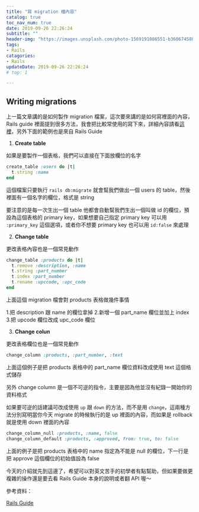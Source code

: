 ```yaml
---
title: "寫 migration 檔內容"
catalog: true
toc_nav_num: true
date: 2019-09-26 22:26:24
subtitle: ""
header-img: "https://images.unsplash.com/photo-1569191086551-b3606745884f?ixlib=rb-1.2.1&ixid=eyJhcHBfaWQiOjEyMDd9&auto=format&fit=crop&w=1950&q=80"
tags:
- Rails
catagories:
- Rails
updateDate: 2019-09-26 22:26:24
# top: 1

---
```


## Writing migrations

上一篇文章講的是如何製作 migration 檔案，這次要來講的是如何寫裡面的內容， Rails guide 裡面提到很多方法，我會把比較常使用的寫下來，詳細內容請看[這裡](https://guides.rubyonrails.org/active_record_migrations.html)，另外下面的範例也是來自 Rails Guide

1. **Create table**

如果是要製作一個表格，我們可以直接在下面放欄位的名字
``` ruby
create_table :users do |t|
  t.string :name
end
```
這個檔案只要執行 `rails db:migrate` 就會幫我們做出一個 users 的 table，然後裡面有一個名字的欄位，格式是 string

要注意的是每一次生出一個 table 他都會自動幫我們生出一個叫做 id 的欄位，預設為這個表格的 primary key，如果想要自己指定 primary key 可以用 `:primary_key` 這個選項，或者你不想要 primary key 也可以用 `id:false` 來處理

2. **Change table**

更改表格內容也是一個常見動作
```ruby
change_table :products do |t|
  t.remove :description, :name
  t.string :part_number
  t.index :part_number
  t.rename :upccode, :upc_code
end
```
上面這個 migration 檔會對 products 表格做幾件事情

1.把 description 跟 name 的欄位拿掉
2.新增一個 part_name 欄位並加上 index
3.把 upcode 欄位改成 upc_code 欄位

3. **Change colun**

更改表格欄位也是一個常見動作
``` ruby
change_column :products, :part_number, :text
```
上面這個例子是把 products 表格中的 part_name 欄位資料改成使用 text 這個格式儲存

另外 change column 是一個不可逆的指令，主要是因為他並沒有紀錄一開始你的資料格式

如果要可逆的話建議可改成使用 `up` 跟 `down` 的方法，而不是用 `change`，這兩種方法分別寫明當你今天 migrate 的時候執行的是 up 裡面的內容，而如果是 rollback 就是使用 down 裡面的內容

```ruby
change_column_null :products, :name, false
change_column_default :products, :approved, from: true, to: false
```
上面的例子是把 products 表格中的 name 指定為不能是 null 的欄位，下一行是把 approve 這個欄位的初始值設為 false

今天的介紹就先到這邊了，希望可以對英文苦手的初學者有點幫助，但如果要做更複雜的操作還是要去看 Rails Guide 本身的說明或者翻 API 喔～

參考資料：

[Rails Guide](https://guides.rubyonrails.org/active_record_migrations.html)




